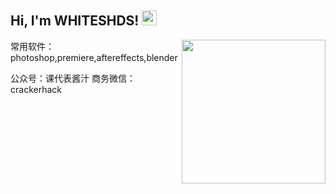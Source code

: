 <h2>Hi, I'm WHITESHDS! <img src="https://github.githubassets.com/images/mona-whisper.gif" height="24" /></h2>
<img align='right' src="https://media.giphy.com/media/836HiJc7pgzy8iNXCn/giphy.gif" width="230" />

常用软件：photoshop,premiere,aftereffects,blender

公众号：课代表酱汁 商务微信：crackerhack
